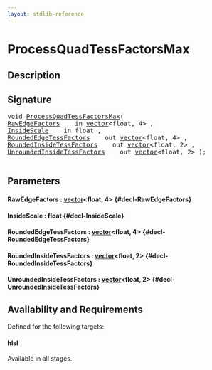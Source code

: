 ```yaml
---
layout: stdlib-reference
---
```


# ProcessQuadTessFactorsMax

## Description





## Signature 

<pre>
void <a href="/stdlib-reference/global-decls/ProcessQuadTessFactorsMax">ProcessQuadTessFactorsMax</a>(
<a href="/stdlib-reference/global-decls/ProcessQuadTessFactorsMax#decl-RawEdgeFactors" class="code_param">RawEdgeFactors</a>    in <a href="/stdlib-reference/types/vector/index">vector</a>&lt;float, 4&gt; ,
<a href="/stdlib-reference/global-decls/ProcessQuadTessFactorsMax#decl-InsideScale" class="code_param">InsideScale</a>    in float ,
<a href="/stdlib-reference/global-decls/ProcessQuadTessFactorsMax#decl-RoundedEdgeTessFactors" class="code_param">RoundedEdgeTessFactors</a>    out <a href="/stdlib-reference/types/vector/index">vector</a>&lt;float, 4&gt; ,
<a href="/stdlib-reference/global-decls/ProcessQuadTessFactorsMax#decl-RoundedInsideTessFactors" class="code_param">RoundedInsideTessFactors</a>    out <a href="/stdlib-reference/types/vector/index">vector</a>&lt;float, 2&gt; ,
<a href="/stdlib-reference/global-decls/ProcessQuadTessFactorsMax#decl-UnroundedInsideTessFactors" class="code_param">UnroundedInsideTessFactors</a>    out <a href="/stdlib-reference/types/vector/index">vector</a>&lt;float, 2&gt; );

</pre>

## Parameters

#### RawEdgeFactors  : [vector](/stdlib-reference/types/vector/index)\<float, 4\> {#decl-RawEdgeFactors}
#### InsideScale  : float {#decl-InsideScale}
#### RoundedEdgeTessFactors  : [vector](/stdlib-reference/types/vector/index)\<float, 4\> {#decl-RoundedEdgeTessFactors}
#### RoundedInsideTessFactors  : [vector](/stdlib-reference/types/vector/index)\<float, 2\> {#decl-RoundedInsideTessFactors}
#### UnroundedInsideTessFactors  : [vector](/stdlib-reference/types/vector/index)\<float, 2\> {#decl-UnroundedInsideTessFactors}

## Availability and Requirements

Defined for the following targets:

#### hlsl
Available in all stages.



